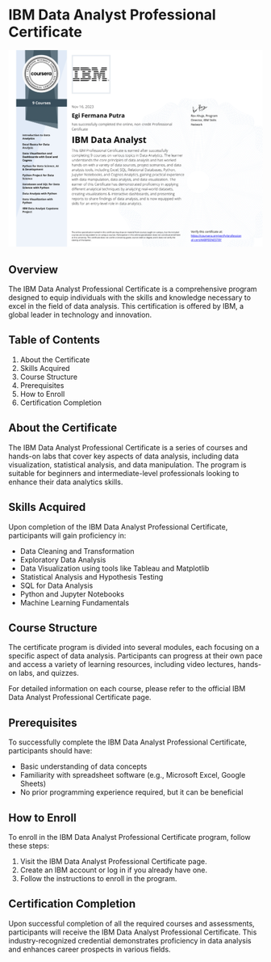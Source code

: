 # IBM Data Analyst Professional Certificate
![IBM](Certificate.png)
## Overview
The IBM Data Analyst Professional Certificate is a comprehensive program designed to equip individuals with the skills and knowledge necessary to excel in the field of data analysis. This certification is offered by IBM, a global leader in technology and innovation.

## Table of Contents
1. About the Certificate
2. Skills Acquired
3. Course Structure
4. Prerequisites
5. How to Enroll
6. Certification Completion

## About the Certificate
The IBM Data Analyst Professional Certificate is a series of courses and hands-on labs that cover key aspects of data analysis, including data visualization, statistical analysis, and data manipulation. The program is suitable for beginners and intermediate-level professionals looking to enhance their data analytics skills.

## Skills Acquired
Upon completion of the IBM Data Analyst Professional Certificate, participants will gain proficiency in:

* Data Cleaning and Transformation
* Exploratory Data Analysis
* Data Visualization using tools like Tableau and Matplotlib
* Statistical Analysis and Hypothesis Testing
* SQL for Data Analysis
* Python and Jupyter Notebooks
* Machine Learning Fundamentals

## Course Structure
The certificate program is divided into several modules, each focusing on a specific aspect of data analysis. Participants can progress at their own pace and access a variety of learning resources, including video lectures, hands-on labs, and quizzes.

For detailed information on each course, please refer to the official IBM Data Analyst Professional Certificate page.

## Prerequisites
To successfully complete the IBM Data Analyst Professional Certificate, participants should have:

* Basic understanding of data concepts
* Familiarity with spreadsheet software (e.g., Microsoft Excel, Google Sheets)
* No prior programming experience required, but it can be beneficial

## How to Enroll
To enroll in the IBM Data Analyst Professional Certificate program, follow these steps:

1. Visit the IBM Data Analyst Professional Certificate page.
2. Create an IBM account or log in if you already have one.
3. Follow the instructions to enroll in the program.

## Certification Completion
Upon successful completion of all the required courses and assessments, participants will receive the IBM Data Analyst Professional Certificate. This industry-recognized credential demonstrates proficiency in data analysis and enhances career prospects in various fields.
